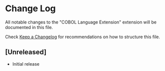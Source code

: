 # Change Log

All notable changes to the "COBOL Language Extension" extension will be documented in this file.

Check [Keep a Changelog](http://keepachangelog.com/) for recommendations on how to structure this file.

## [Unreleased]

- Initial release
